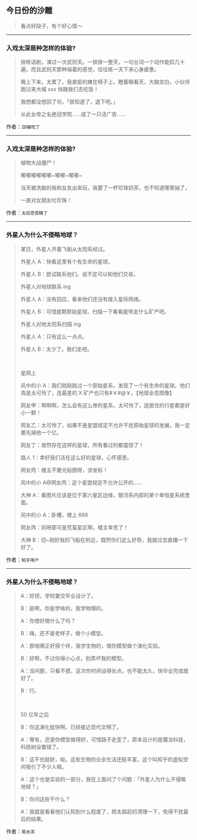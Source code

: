 ## 今日份的沙雕

> 看点好段子，有个好心情～


 
---

### 入戏太深是种怎样的体验?

> 排练话剧，演过一次武则天。一排排一整天，一句台词一个动作能扣几十遍，而且武则天那种端着的感觉，往往练一天下来心身疲惫。
> 
> 晚上下来，太累了，我直挺的瘫在椅子上，瞪着眼看天，大脑空白。小伙伴跑过来大喊 xxx 快跟我们去吃饭！
> 
> 我想都没想回了句，「朕知道了，退下吧。」
> 
> 从此女帝之名绝冠学院……成了一只活广告……


作者：`ID被吃了`

---

### 入戏太深是种怎样的体验?

> 植物大战僵尸！
> 
> 嘟嘟嘟嘟嘟嘟~嘟嘟~嘟嘟~
> 
> 当天被洗脑的我和女友出来玩，我要了一杯珍珠奶茶，也不知道哪里抽了，
> 
> 一直对女朋友吐珍珠！


作者：`太后您受精了`

---

### 外星人为什么不侵略地球？

> 某日，外星人开着飞船从太阳系经过。
> 
> 外星人 A：快看这里有个有生命的星球。
> 
> 外星人 B：尝试联系他们。说不定可以和他们交易。
> 
> 外星人对地球联系 ing
> 
> 外星人 A：没有回应，看来他们还没有接入星际网络。
> 
> 外星人 B：可惜是颗原始星球。扫描一下看看能带走什么矿产吧。
> 
> 外星人对地太阳系扫描 ing
> 
> 外星人 A：只有这么一点点。
> 
> 外星人 B：太少了。我们走吧。
> 
>  
> 
> 星网上
> 
> 风中的小 A：我们刚刚路过一个原始星系，发现了一个有生命的星球。他们真是太可怜了，连最差的 X 矿产也只有#￥#@￥。【地球全息图像】
> 
> 网友甲：啊啊啊，怎么会有这么惨的星系，太可怜了，连居住的行星都是好小一颗！
> 
> 网友乙：太可怜了，如果不是星盟规定不允许干扰原始星球的发展，我一定要先捐他一个亿。
> 
> 网友丁：居然存在这样的星球，所有看过的都震惊了！
> 
> 路人 1：幸好我们活在这么好的星球，心怀感恩。
> 
> 网友丙：楼主不要光贴图呀，求坐标！
> 
> 风中的小 A@网友丙：这个星盟规定不允许公开的……
> 
> 大神 A：看图片应该是位于第六星区边缘，银河系内部的某个单恒星系统里面。
> 
> 风中的小 A：卧槽，楼上 666
> 
> 网友丙：妈呀那可是荒蛮星区啊，楼主幸苦了！
> 
> 大神 B：切~刚好我的飞船在附近，既然你们这么好奇，我就过去直播一下好了。


作者：`知乎用户`

---

### 外星人为什么不侵略地球？

> A：好烦，学校要交毕业设计了。
> 
> B：是啊，你是学啥的，我学物理的。
> 
> A：你想好做什么了吗？
> 
> B：嗨，还不是老样子，做个小模型。
> 
> A：那咱俩正好搭个伴，我学生物的，借你模型做个演化实验。
> 
> B：好啊，不过你得小心点，别弄坏我的模型。
> 
> A：没问题，只看不摸，这次你时间设得长点，也不能太久，快毕业完成就好了。
> 
> B：行。
> 
>  
> 
> 50 亿年之后
> 
> B：你这演化挺快啊，已经接近现代文明了。
> 
> A：哪有，还是你模型做得好，可惜路子走歪了，原本设计的是魔法科技，科技树设置错了。
> 
> B：这不也挺好，呦，这些生物的业余生活还挺丰富，这个叫知乎的虚拟空间吸引了不少人嘛。
> 
> A：这个也是实验的一部分，我在上面问了个问题：「外星人为什么不侵略地球？」
> 
> B：你问这些干什么？
> 
> A：我就是看看他们认知到什么程度了，把太超前的清理一下，免得干扰最后的结果。


作者：`易水滨`